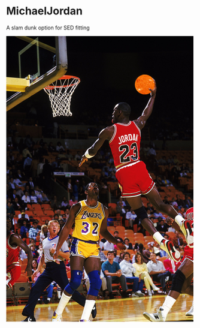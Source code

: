 # MichaelJordan
A slam dunk option for SED fitting

![Logo](https://github.com/Circumstellar/MichaelJordan/blob/master/jordan.png)
